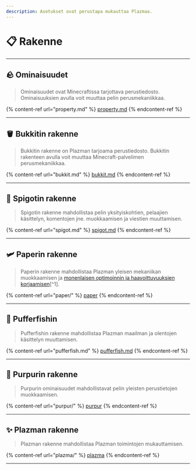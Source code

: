 ```yaml
---
description: Asetukset ovat perustapa mukauttaa Plazmaa.
---
```


# 📋 Rakenne

***

## 🪨 Ominaisuudet <a href="#id-1" id="id-1"></a>

> Ominaisuudet ovat Minecraftissa tarjottava perustiedosto.
> Ominaisuuksien avulla voit muuttaa pelin perusmekaniikkaa.

{% content-ref url="property.md" %}
[property.md](property.md)
{% endcontent-ref %}

***

## 🪣 Bukkitin rakenne <a href="#id-2" id="id-2"></a>

> Bukkitin rakenne on Plazman tarjoama perustiedosto.
> Bukkitin rakenteen avulla voit muuttaa Minecraft-palvelimen perusmekaniikkaa.

{% content-ref url="bukkit.md" %}
[bukkit.md](bukkit.md)
{% endcontent-ref %}

***

## 🚰 Spigotin rakenne <a href="#id-3" id="id-3"></a>

> Spigotin rakenne mahdollistaa pelin yksityiskohtien, pelaajien käsittelyn, komentojen jne. muokkaamisen ja viestien muuttamisen.

{% content-ref url="spigot.md" %}
[spigot.md](spigot.md)
{% endcontent-ref %}

***

## 🛩️ Paperin rakenne <a href="#id-4" id="id-4"></a>

> Paperin rakenne mahdollistaa Plazman yleisen mekaniikan muokkaamisen ja [monenlaisen optimoinnin ja haavoittuvuuksien korjaamisen](#user-content-fn-1)[^1].

{% content-ref url="paper/" %}
[paper](paper/)
{% endcontent-ref %}

***

## 🐡 Pufferfishin <a href="#id-6" id="id-6"></a>

> Pufferfishin rakenne mahdollistaa Plazman maailman ja olentojen käsittelyn muuttamisen.

{% content-ref url="pufferfish.md" %}
[pufferfish.md](pufferfish.md)
{% endcontent-ref %}

***

## 🦑 Purpurin rakenne <a href="#id-7" id="id-7"></a>

> Purpurin ominaisuudet mahdollistavat pelin yleisten perustietojen muokkaamisen.

{% content-ref url="purpur/" %}
[purpur](purpur/)
{% endcontent-ref %}

***

## ✨ Plazman rakenne <a href="#id-8" id="id-8"></a>

> Plazman rakenne mahdollistaa Plazman toimintojen mukauttamisen.

{% content-ref url="plazma/" %}
[plazma](plazma/)
{% endcontent-ref %}

***
